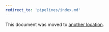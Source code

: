 ```yaml
---
redirect_to: 'pipelines/index.md'
---
```


This document was moved to [another location](pipelines/index.md).

<!-- This redirect file can be deleted after February 1, 2021. -->
<!-- Before deletion, see: https://docs.gitlab.com/ee/development/documentation/#move-or-rename-a-page -->

